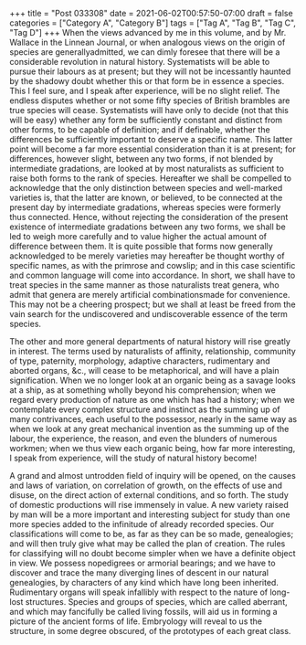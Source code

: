 +++
title = "Post 033308"
date = 2021-06-02T00:57:50-07:00
draft = false
categories = ["Category A", "Category B"]
tags = ["Tag A", "Tag B", "Tag C", "Tag D"]
+++
When the views advanced by me in this volume, and by Mr. Wallace in the Linnean Journal, or when analogous views on the origin of species are generallyadmitted, we can dimly foresee that there will be a considerable revolution in natural history. Systematists will be able to pursue their labours as at present; but they will not be incessantly haunted by the shadowy doubt whether this or that form be in essence a species. This I feel sure, and I speak after experience, will be no slight relief. The endless disputes whether or not some fifty species of British brambles are true species will cease. Systematists will have only to decide (not that this will be easy) whether any form be sufficiently constant and distinct from other forms, to be capable of definition; and if definable, whether the differences be sufficiently important to deserve a specific name. This latter point will become a far more essential consideration than it is at present; for differences, however slight, between any two forms, if not blended by intermediate gradations, are looked at by most naturalists as sufficient to raise both forms to the rank of species. Hereafter we shall be compelled to acknowledge that the only distinction between species and well-marked varieties is, that the latter are known, or believed, to be connected at the present day by intermediate gradations, whereas species were formerly thus connected. Hence, without rejecting the consideration of the present existence of intermediate gradations between any two forms, we shall be led to weigh more carefully and to value higher the actual amount of difference between them. It is quite possible that forms now generally acknowledged to be merely varieties may hereafter be thought worthy of specific names, as with the primrose and cowslip; and in this case scientific and common language will come into accordance. In short, we shall have to treat species in the same manner as those naturalists treat genera, who admit that genera are merely artificial combinationsmade for convenience. This may not be a cheering prospect; but we shall at least be freed from the vain search for the undiscovered and undiscoverable essence of the term species.

The other and more general departments of natural history will rise greatly in interest. The terms used by naturalists of affinity, relationship, community of type, paternity, morphology, adaptive characters, rudimentary and aborted organs, &c., will cease to be metaphorical, and will have a plain signification. When we no longer look at an organic being as a savage looks at a ship, as at something wholly beyond his comprehension; when we regard every production of nature as one which has had a history; when we contemplate every complex structure and instinct as the summing up of many contrivances, each useful to the possessor, nearly in the same way as when we look at any great mechanical invention as the summing up of the labour, the experience, the reason, and even the blunders of numerous workmen; when we thus view each organic being, how far more interesting, I speak from experience, will the study of natural history become!

A grand and almost untrodden field of inquiry will be opened, on the causes and laws of variation, on correlation of growth, on the effects of use and disuse, on the direct action of external conditions, and so forth. The study of domestic productions will rise immensely in value. A new variety raised by man will be a more important and interesting subject for study than one more species added to the infinitude of already recorded species. Our classifications will come to be, as far as they can be so made, genealogies; and will then truly give what may be called the plan of creation. The rules for classifying will no doubt become simpler when we have a definite object in view. We possess nopedigrees or armorial bearings; and we have to discover and trace the many diverging lines of descent in our natural genealogies, by characters of any kind which have long been inherited. Rudimentary organs will speak infallibly with respect to the nature of long-lost structures. Species and groups of species, which are called aberrant, and which may fancifully be called living fossils, will aid us in forming a picture of the ancient forms of life. Embryology will reveal to us the structure, in some degree obscured, of the prototypes of each great class.
